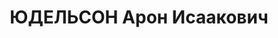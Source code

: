 ---
title: ЮДЕЛЬСОН Арон Исаакович
description: "Род. в 1907, Латвия, г. Рига, еврей, обр.: н/высшее. Проживал: Минск,\
  \ ул. Советская 98. Писатель \n  Арестован 11.09.1937. Обв. по ст. 70, 76 УК БССР\
  \ - член троцкистской орг., подготовка террористич.акта. Приговор: ВК ВС СССР, 28.10.1937\
  \ – ВМН с конфискацией имущества. Расстрелян 29.10.1937, Минск. \n  Реабилитирован\
  \ ВК ВС СССР 09.04.1957"
---
